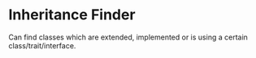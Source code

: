 # Inheritance Finder
Can find classes which are extended, implemented or is using a certain class/trait/interface. 
